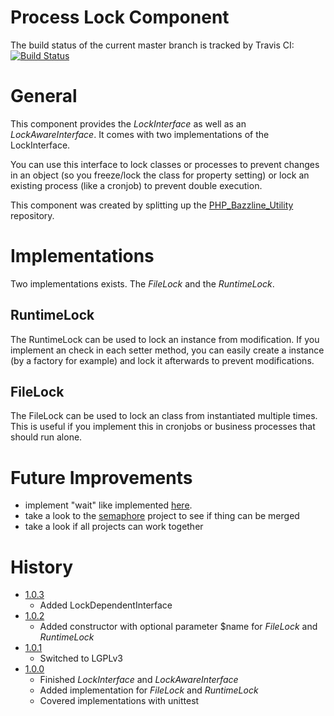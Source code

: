 # Process Lock Component

The build status of the current master branch is tracked by Travis CI: 
[![Build Status](https://travis-ci.org/stevleibelt/php_component_lock.png?branch=master)](http://travis-ci.org/stevleibelt/php_component_lock)

# General

This component provides the *LockInterface* as well as an *LockAwareInterface*. It comes with two implementations of the LockInterface.

You can use this interface to lock classes or processes to prevent changes in an object (so you freeze/lock the class for property setting) or lock an existing process (like a cronjob) to prevent double execution.

This component was created by splitting up the [PHP_Bazzline_Utility](https://github.com/stevleibelt/archive/tree/master/php/bazzlineUtility) repository.

# Implementations

Two implementations exists. The *FileLock* and the *RuntimeLock*.

## RuntimeLock

The RuntimeLock can be used to lock an instance from modification. If you implement an check in each setter method, you can easily create a instance (by a factory for example) and lock it afterwards to prevent modifications.

## FileLock

The FileLock can be used to lock an class from instantiated multiple times. This is useful if you implement this in cronjobs or business processes that should run alone.

# Future Improvements

* implement "wait" like implemented [here](https://github.com/thecodingmachine/utils.common.lock/blob/master/src/LockInterface.php).
* take a look to the [semaphore](https://github.com/zerkalica/Semaphore) project to see if thing can be merged
* take a look if all projects can work together

# History

* [1.0.3](https://github.com/stevleibelt/php_component_lock/tree/1.0.3)
    * Added LockDependentInterface 
* [1.0.2](https://github.com/stevleibelt/php_component_lock/tree/1.0.2)
    * Added constructor with optional parameter $name for *FileLock* and *RuntimeLock*
* [1.0.1](https://github.com/stevleibelt/php_component_lock/tree/1.0.1)
    * Switched to LGPLv3
* [1.0.0](https://github.com/stevleibelt/php_component_lock/tree/v1.0.0)
    * Finished *LockInterface* and *LockAwareInterface*
    * Added implementation for *FileLock* and *RuntimeLock*
    * Covered implementations with unittest
